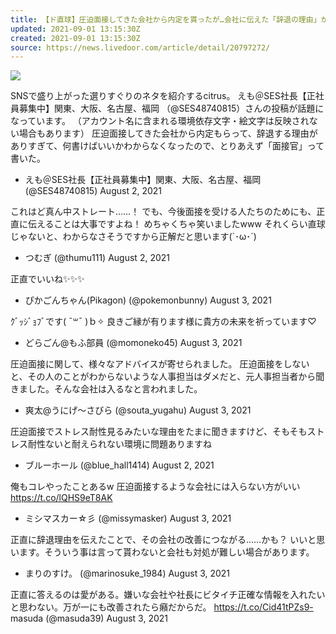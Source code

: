 ```yaml
---
title: 【ド直球】圧迫面接してきた会社から内定を貰ったが…会社に伝えた「辞退の理由」が正直すぎる！
updated: 2021-09-01 13:15:30Z
created: 2021-09-01 13:15:30Z
source: https://news.livedoor.com/article/detail/20797272/
---
```


![](https://image.news.livedoor.com/newsimage/stf/b/e/be8be_1578_a412b6ad40ccb5b99cc45b347a9f63a5.jpg)

SNSで盛り上がった選りすぐりのネタを紹介するcitrus。
えも＠SES社長【正社員募集中】関東、大阪、名古屋、福岡 （@SES48740815）さんの投稿が話題になっています。
（アカウント名に含まれる環境依存文字・絵文字は反映されない場合もあります）
圧迫面接してきた会社から内定もらって、辞退する理由がありすぎて、何書けばいいかわからなくなったので、とりあえず「面接官」って書いた。

- えも＠SES社長【正社員募集中】関東、大阪、名古屋、福岡 (@SES48740815) August 2, 2021

これはど真ん中ストレート……！
でも、今後面接を受ける人たちのためにも、正直に伝えることは大事ですよね！
めちゃくちゃ笑いましたwww
それくらい直球じゃないと、わからなさそうですから正解だと思います(`･ω･´)

- つむぎ (@thumu111) August 2, 2021

正直でいいね✨✨✨

- ぴかごんちゃん(Pikagon) (@pokemonbunny) August 3, 2021

ｸﾞｯｼﾞｮﾌﾞです( ¯꒳¯ )ｂ✧
良きご縁が有ります様に貴方の未来を祈っています♡

- どらごん@もふ部員 (@momoneko45) August 3, 2021

圧迫面接に関して、様々なアドバイスが寄せられました。
圧迫面接をしないと、その人のことがわからないような人事担当はダメだと、元人事担当者から聞きました。そんな会社は入るなと言われました。

- 爽太@うにげ〜さびら (@souta_yugahu) August 3, 2021

圧迫面接でストレス耐性見るみたいな理由をたまに聞きますけど、そもそもストレス耐性ないと耐えられない環境に問題ありますね

- ブルーホール (@blue_hall1414) August 2, 2021

俺もコレやったことあるw
圧迫面接するような会社には入らない方がいい https://t.co/lQHS9eT8AK

- ミシマスカー☆彡 (@missymasker) August 3, 2021

正直に辞退理由を伝えたことで、その会社の改善につながる……かも？
いいと思います。そういう事は言って貰わないと会社も対処が難しい場合があります。

- まりのすけ。 (@marinosuke_1984) August 3, 2021

正直に答えるのは愛がある。嫌いな会社や社長にビタイチ正確な情報を入れたいと思わない。万が一にも改善されたら癪だからだ。 https://t.co/Cid41tPZs9- masuda (@masuda39) August 3, 2021